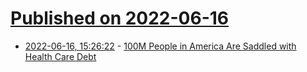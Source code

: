 # [Published on 2022-06-16](index.md)

* [2022-06-16, 15:26:22](https://news.ycombinator.com/item?id=31767184) - [100M People in America Are Saddled with Health Care Debt](https://khn.org/news/article/diagnosis-debt-investigation-100-million-americans-hidden-medical-debt/)

